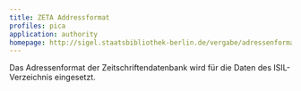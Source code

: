 ```yaml
---
title: ZETA Addressformat
profiles: pica 
application: authority
homepage: http://sigel.staatsbibliothek-berlin.de/vergabe/adressenformat/
---
```


Das Adressenformat der Zeitschriftendatenbank wird für die Daten des
ISIL-Verzeichnis eingesetzt.
